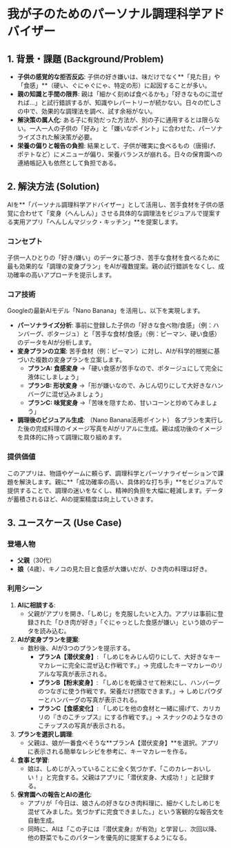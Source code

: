 # 我が子のためのパーソナル調理科学アドバイザー

## 1. 背景・課題 (Background/Problem)

- **子供の感覚的な拒否反応**: 子供の好き嫌いは、味だけでなく**「見た目」や「食感」**（硬い、ぐにゃぐにゃ、特定の形）に起因することが多い。
- **親の知識と手間の限界**: 親は「細かく刻めば食べるかも」「好きなものに混ぜれば…」と試行錯誤するが、知識やレパートリーが続かない。日々の忙しさの中で、効果的な調理法を調べ、試す余裕がない。
- **解決策の属人化**: ある子に有効だった方法が、別の子に通用するとは限らない。一人一人の子供の「好み」と「嫌いなポイント」に合わせた、パーソナライズされた解決策が必要。
- **栄養の偏りと報告の負担**: 結果として、子供が確実に食べるもの（唐揚げ、ポテトなど）にメニューが偏り、栄養バランスが崩れる。日々の保育園への連絡帳記入も依然として負担である。

## 2. 解決方法 (Solution)

AIを**「パーソナル調理科学アドバイザー」として活用し、苦手食材を子供の感覚に合わせて「変身（へんしん）」させる具体的な調理法をビジュアルで提案する実用アプリ「へんしんマジック・キッチン」**を提案します。

### コンセプト
子供一人ひとりの「好き/嫌い」のデータに基づき、苦手な食材を食べるために最も効果的な「調理の変身プラン」をAIが複数提案。親の試行錯誤をなくし、成功確率の高いアプローチを提示します。

### コア技術
Googleの最新AIモデル「Nano Banana」を活用し、以下を実現します。

- **パーソナライズ分析**: 事前に登録した子供の「好きな食べ物/食感」（例：ハンバーグ、ポタージュ）と「苦手な食材/食感」（例：ピーマン、硬い食感）のデータをAIが分析します。
- **変身プランの立案**: 苦手食材（例：ピーマン）に対し、AIが科学的根拠に基づいた複数の変身プランを立案します。
    - **プランA: 食感変身** →「硬い食感が苦手なので、ポタージュにして完全に液体にしましょう」
    - **プランB: 形状変身** →「形が嫌いなので、みじん切りにして大好きなハンバーグに混ぜ込みましょう」
    - **プランC: 味覚変身** →「苦味を隠すため、甘いコーンと炒めてみましょう」
- **調理後のビジュアル生成**: （Nano Banana活用ポイント） 各プランを実行した後の完成料理のイメージ写真をAIがリアルに生成。親は成功後のイメージを具体的に持って調理に取り組めます。

### 提供価値
このアプリは、物語やゲームに頼らず、調理科学とパーソナライゼーションで課題を解決します。親に**「成功確率の高い、具体的な打ち手」**をビジュアルで提供することで、調理の迷いをなくし、精神的負担を大幅に軽減します。データが蓄積されるほど、AIの提案精度は向上していきます。

## 3. ユースケース (Use Case)

### 登場人物
- **父親**（30代）
- **娘**（4歳）、キノコの見た目と食感が大嫌いだが、ひき肉の料理は好き。

### 利用シーン
1.  **AIに相談する**:
    - 父親がアプリを開き、「しめじ」を克服したいと入力。アプリは事前に登録された「ひき肉が好き」「ぐにゃっとした食感が嫌い」という娘のデータを読み込む。
2.  **AIが変身プランを提案**:
    - 数秒後、AIが3つのプランを提示する。
        - **プランA【潜伏変身】**: 「しめじをみじん切りにして、大好きなキーマカレーに完全に混ぜ込む作戦です。」→ 完成したキーマカレーのリアルな写真が表示される。
        - **プランB【粉末変身】**: 「しめじを乾燥させて粉末にし、ハンバーグのつなぎに使う作戦です。栄養だけ摂取できます。」→ しめじパウダーとハンバーグの写真が表示される。
        - **プランC【食感変化】**: 「しめじを他の食材と一緒に揚げて、カリカリの『きのこチップス』にする作戦です。」→ スナックのようなきのこチップスの写真が表示される。
3.  **プランを選択し調理**:
    - 父親は、娘が一番食べそうな**プランA【潜伏変身】**を選択。アプリに表示される簡単なレシピを参考に、キーマカレーを作る。
4.  **食事と学習**:
    - 娘は、しめじが入っていることに全く気づかず、「このカレーおいしい！」と完食する。父親はアプリに「潜伏変身、大成功！」と記録する。
5.  **保育園への報告とAIの進化**:
    - アプリが「今日は、娘さんの好きなひき肉料理に、細かくしたしめじを混ぜてみました。気づかずに完食できました。」という客観的な報告文を自動生成。
    - 同時に、AIは「この子には『潜伏変身』が有効」と学習し、次回以降、他の野菜でもこのパターンを優先的に提案するようになる。